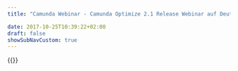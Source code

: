 ```yaml
---
title: "Camunda Webinar - Camunda Optimize 2.1 Release Webinar auf Deutsch | Camunda BPM"

date: 2017-10-25T10:39:22+02:00
draft: false
showSubNavCustom: true
---
```

{{<webinar-single
title="Camunda Optimize 2.1 Release Webinar auf Deutsch"
image=""
language="de"
hubspotid="05c98170-b858-4e44-9869-1915957fc44e"
description="Camunda Optimize 2.1 wurde am 29. Juni veröffentlicht.<br>    <br>In diesem Webinar werden wir eine Reihe von neuen, spannenden Features in Optimize 2.1 vorstellen:<br>• Konfiguration von Rechten<br>• Neue Reports<br>• Überarbeiteter Variablenfilter <br>• Verbesserungen im Daten-Import<br>• Verbesserungen in den Tabellen-Ansichten"
recordinglink="0"
embedlink=""
datetime="2018-08-02T10:00+02:00"
datetimeend="2018-08-02T11:00+02:00"
gotowebinarwebinarkey=""
image="">}}